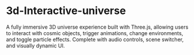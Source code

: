 # 3d-Interactive-universe
A fully immersive 3D universe experience built with Three.js, allowing users to interact with cosmic objects, trigger animations, change environments, and toggle particle effects. Complete with audio controls, scene switcher, and visually dynamic UI.

